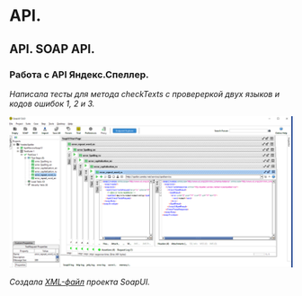 # API.
## API. SOAP API.
### Работа с API Яндекс.Спеллер.
*Написала тесты для метода checkTexts с провереркой  двух языков и кодов ошибок 1, 2 и 3.*

![SOAP API](/images/SOAP.png)

*Создала [XML-файл](./resources/YandexSpeller-soapui-project-СеребряковаСМ.xml)
проекта SoapUI.*






